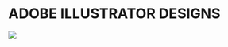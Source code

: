 # ADOBE ILLUSTRATOR DESIGNS

<img src="https://img.icons8.com/color/240/000000/adobe-illustrator.png"/>
